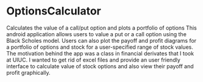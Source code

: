 # OptionsCalculator
Calculates the value of a call/put option and plots a portfolio of options
This android application allows users to value a put or a call option using the Black Scholes model. 
Users can also plot the payoff and profit diagrams for a portfolio of options and stock for a user-specified range of stock values. 
The motivation behind the app was a class in financial derivates that I took at UIUC. 
I wanted to get rid of excel files and provide an user friendly interface to calculate value of stock options and also view their payoff and profit graphically.
